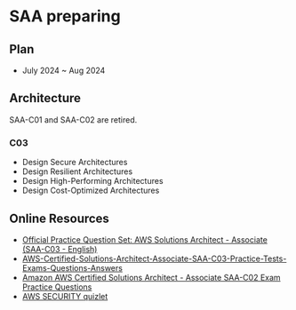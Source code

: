 # SAA preparing
## Plan
- July 2024 ~ Aug 2024

## Architecture
SAA-C01 and SAA-C02 are retired.
### C03
- Design Secure Architectures
- Design Resilient Architectures
- Design High-Performing Architectures
- Design Cost-Optimized Architectures


## Online Resources
- [Official Practice Question Set: AWS Solutions Architect - Associate (SAA-C03 - English)](https://explore.skillbuilder.aws/learn/course/13266/exam-prep-official-practice-question-set-aws-certified-solutions-architect-associate-saa-c03-english)
- [AWS-Certified-Solutions-Architect-Associate-SAA-C03-Practice-Tests-Exams-Questions-Answers](https://github.com/Ditectrev/AWS-Certified-Solutions-Architect-Associate-SAA-C03-Practice-Tests-Exams-Questions-Answers?tab=readme-ov-file#you-are-configuring-a-new-vpc-for-one-of-your-clients-for-a-cloud-migration-project-and-only-a-public-vpn-will-be-in-place-after-you-created-your-vpc-you-created-a-new-subnet-a-new-internet-gateway-and-attached-your-internet-gateway-to-your-vpc-when-you-launched-your-first-instance-into-your-vpc-you-realized-that-you-arent-able-to-connect-to-the-instance-even-if-it-is-configured-with-an-elastic-ip-what-should-be-done-to-access-the-instance)
- [Amazon AWS Certified Solutions Architect - Associate SAA-C02 Exam Practice Questions](https://www.examtopics.com/exams/amazon/aws-certified-solutions-architect-associate-saa-c02/view/)
- [AWS SECURITY quizlet](https://quizlet.com/510881129/aws-security-flash-cards/)

